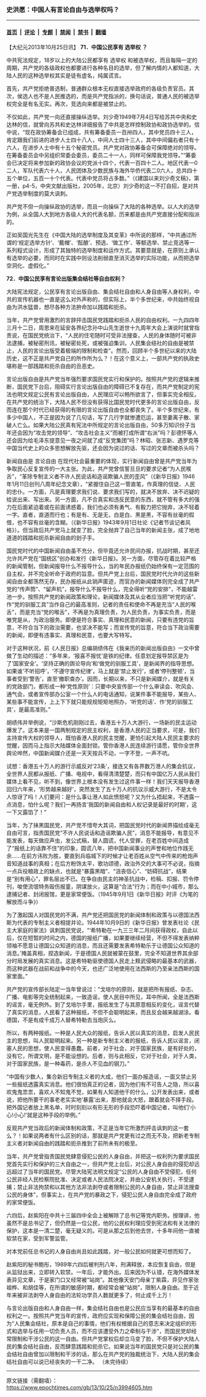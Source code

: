 ### 史洪愿：中国人有言论自由与选举权吗？

---

#### [首页](../../../..?n3994605) &nbsp;|&nbsp; [评论](../../../../../epoch-comment?n3994605) &nbsp;|&nbsp; [专题](../../../../../epoch-special?n3994605) &nbsp;|&nbsp; [禁闻](../../../../../epoch-news?n3994605) &nbsp;|&nbsp; [禁书](../../../../../books?n3994605) &nbsp;|&nbsp; [翻墙](https://github.com/gfw-breaker/nogfw/blob/master/README.md?n3994605)


<div class="post_content" id="artbody" itemprop="articleBody">
 <!-- article content begin -->
 <p>
  【大纪元2013年10月25日讯】
  <b>
   71．中国公民享有
   <ok href="https://www.epochtimes.com/gb/tag/%E9%80%89%E4%B8%BE%E6%9D%83.html">
    选举权
   </ok>
   ？
  </b>
 </p>
 <p>
  中共宪法规定，18岁以上的大陆公民都享有
  <ok href="https://www.epochtimes.com/gb/tag/%E9%80%89%E4%B8%BE%E6%9D%83.html">
   选举权
  </ok>
  和被选举权，而且每隔一定的周期，共产党的各级政权也都要进行各种名目的选举，但了解内情的人都知道，大陆人民的这种选举权其实是徒有虚名，纯属谎言。
 </p>
 <p>
  首先，共产党拒绝普选制，普通群众根本无权直接选举政府的各级负责官员。其次，侯选人也不是人民推选的，而是共产党指派的，换句话说，普通人民的被选举权完全是有名无实。再次，竞选向来都是被禁止的。
 </p>
 <p>
  不仅如此，共产党一向还直接操纵选举。刘少奇1949年7月4日写给苏共中央和史达林的信，就曾向苏共和史达林详细报告了中共是怎样控制政协和政协选举的。信中说，“现在政协筹备会已组成，共有筹备委员一百卅四人，其中党员四十三人，肯定跟我们前进的进步人士四十八人，中间人士四十三人，其中中间偏右者只有十六人，在进步人士中有十五个秘密党员。共产党对政协筹备会可保障绝对的领导。在筹备委员会中另组织常委会委员，委员二十一人，同样可保障我党领导。”“筹委会已决定将来参加新的政协会议的党派十四个，代表一百四十二人。地区代表一0二人，军队代表六十人，人民团体及少数民族与海外华侨代表二0六人，总共四十五个单位，五百一十个代表。代表中党员将占多数。”（《建国以来刘少奇文稿》，第一册，p4-5，中央文献出版社，2005年，北京）刘少奇的这一不打自招，是对共产党选举制度的莫大讽刺。
 </p>
 <p>
  共产党不但一向操纵政协的选举，而且一向操纵了大陆的各种选举。以人大的选举为例，从全国人大到地方各级人大的代表名额，历来都是由共产党直接分配和指派的。
 </p>
 <p>
  正如吴国光先生在《中国大陆的选举制度及其变革》中所说的那样，“中共通过所谓的‘规定选举方针’、‘戴帽’、‘酝酿’、预选、‘做工作’、等额选举、禁止竞选等一系列程式设计，形成了其独特的选举制度和运作方式。其要意就是，在原则上承认有选举的必要，而同时在实践中则设法削弱直至消灭选举的实际功能，从而把选举空洞化、虚假化。”
 </p>
 <p>
  <b>
   72．中国公民享有言论出版集会结社等自由权利？
  </b>
 </p>
 <p>
  大陆宪法规定，公民享有言论出版自由、集会结社自由和人身自由等人身权利，中共的宣传机器也一直是这么对外声称的，但实际上，半个多世纪来，中共始终视自由为洪水猛兽，想尽各种方法拚命加以践踏和扼杀。
 </p>
 <p>
  当年，共产党曾用激烈的言辞抨击国民党践踏和扼杀人民的自由权利。一九四四年三月十二日，周恩来在延安各界纪念孙中山先生逝世十九周年大会上演说时就曾指责说，在国民党统治下，“人民的住宅随时可受非法搜查，人民的身体随时可被非法逮捕，被秘密刑讯，被秘密处死，或被强迫集训，人民集会结社的自由是被禁止，人民的言论出版受着极端的限制和检查”。然而，回顾半个多世纪以来的大陆历史，这不正是共产党自己的所作所为么？！在这个意义上，一部共产党的执政史堪称是一部践踏和扼杀自由的丑恶史。
 </p>
 <p>
  言论出版自由是共产党当年强烈要求国民党实行和保护的。按照共产党的逻辑来推断，国民党下台后，阻碍实行言论出版自由的障碍已不复存在，而共产党制定的宪法也明文规定公民有言论出版自由，人民理应可以畅所欲言了，但事实完全相反。在共产党的统治下，大陆人民不但没有获得比国民党时代更多的言论出版自由，反而连在那个时代已经获得的有限的言论出版自由也全都丧失了。半个多世纪来，有多少中国人，不正是因为说了几句话，写了几行字就惨遭厄运，甚至妻离子散、家破人亡么。如果大陆公民真有宪法中所规定的言论出版自由，50多万知识份子当年还会因为“攻击党的领导”、“攻击社会主义”而被打成所谓“右派”吗？彭德怀等人还会因为给毛泽东提意见一夜之间就了成“反党集团”吗？林昭、张志新、遇罗克等中国当代史上的众多思想解放先驱，还会因为说过的话、写过的文章而被杀头吗？
 </p>
 <p>
  新闻自由是
  <ok href="https://www.epochtimes.com/gb/tag/%E8%A8%80%E8%AE%BA%E8%87%AA%E7%94%B1.html">
   言论自由
  </ok>
  在现代社会最重要的体现，实行新闻自由曾是共产党当年为争取民心反复宣传的一大主张。为此，共产党曾信誓旦旦的要求记者“为人民喉舌”，“革除专制主义者不许人民说话和造谣欺骗人民的歪风”（《新华日报》1946年1月11日创刊八周年纪念文章），“紧握住自己这一管直笔，作真理的信徒、人民的忠仆。一方面，凡是真理要求我们说、要求我们写的，就决不放弃、决不迟疑的给说出来、写出来。另一方面，凡不合真实和违反民意的东西，就不管有多大的强力在后面紧迫着或在前面诱惑着，我们也必须有勇气、有毅力把它抛弃，决不轻着一字。直者，直道而行也；有是有、无是无，白是白、黑是黑，不容有丝毫的假借，也不容有丝毫的含糊。（《新华日报》1943年9月1日社论《记者节谈记者风格》）。但当政后共产党马上就变了脸，完全抛弃了自己当年的新闻主张，成了地地道道的践踏和扼杀新闻自由的刽子手。
 </p>
 <p>
  国民党时代的中国新闻自由虽不充分，但毕竟还允许民间办报，抗战时期，甚至还允许共产党在“国统区”创办和发行《新华日报》。另一方面，尽管存在着比较严格的新闻管制，但新闻报导什么不报导什么，当的年民办报纸仍始终保有一定范围的自主权，并不完全听命于政府的旨意。但共产党上台后，国民党时代允许的这些新闻自由全都荡然无存，民办报纸从此销声匿迹，而官办的新闻媒体则完全成了共产党的“传声筒”、“留声机”，报导什么不报导什么，完全得听“党的安排”，不能越雷池一步。按照共产党的新闻政策和理论，新闻媒体及其从业者应当把“听党的话”、作“党的驯服工具”当作自己的最高准则，记者的责任和使命不再是充当“人民的喉舌”，而是充当“党的喉舌”，不再是为真理负责，为人民负责，为事实负责，而是唯党是从，为政治服务。即便是符合事实、真理和民意的新闻，只要有违党的旨意，不符合当下的政治需要，也坚决不能写；而宣传党的旨意，符合当下政治需要的新闻，即便有违事实、真理和民意，也要大写特写。
 </p>
 <p>
  对于这种状况，前《人民日报》总编胡绩伟在《我亲历的新闻出版自由》一文中曾做了生动的描述：“多年来，‘报喜不报忧’是铁的纪律。任意划定报导禁区是为了‘国家安全’。‘坚持正确的舆论导向’和‘做党的驯服工具’，是新闻界的指导思想。如果谁‘不听招呼’，‘不遵守宣传纪律’，马上就是‘禁止发行’，或者‘停刊整顿’，当事者受到‘警告’，直至‘撤职查办’。因而，长期以来，不只是新闻媒介，就是有关的党政部门，都形成一种‘党性原则’：只要中央宣传部一个什么审读会、吹风会、通气会，或者宣传部办公室一个什么人的电话通知，说某件事不能报导，某些人、某些事不能宣传，上上下下就只能规规矩矩地照办，‘听党的话’、作‘党的驯服工具’，是最高准则。”
 </p>
 <p>
  胡绩伟并举例说，“沙斯危机刚刚过去，香港五十万人大游行，一场新的民主运动爆发了。这本来是一国两制规定的民主权利，是香港人民的正当要求，可是，我们主持宣传大权的领导人，既怕香港人民的民主觉醒，更怕引起大陆人民民主要求的觉醒，因而马上指示大陆媒体全面封锁。管你香港人民连续游行请愿，管你全世界舆论哗然，中国新闻媒介还是一天天按兵不动，一字不登，一声不吭。
 </p>
 <p>
  试想：香港五十万人的游行示威反对‘23条’，接连又有各界数万港人的集会抗议，全世界人民都从报纸、广播、电视中，看得清清楚楚，而只有中国亿万人民从我们媒体上看不见，听不到，像世界上根本没有发生过这件事一样！我们天天报导香港回归六年来，‘形势越来越好’，突然发生了五十万人的抗议示威大游行，不是太令人惊讶了吗！人们要问：是什么事让港人如此愤怒呢？又为什么捂起来，不透露一点消息，怕什么呢？我们一再扬言‘我国的新闻自由和人权记录是最好的时期’，这一下又露馅了！”
 </p>
 <p>
  当年，为了抹黑国民党，共产党不惜夸大其词，把国民党时代的新闻界描绘成毫无自由可言，指责国民党“不许人民说话和造谣欺骗人民”，消息不能报导，有意见不能发表，每天做应声虫，发公式稿，替人圆谎，代人受罪，在老百姓中间造成了“报纸上的话靠不住”的印象，圆谎八年，把中国新闻事业的声誉和地位作践无余……在前方讳败为胜，要直到兵临城下的时候才让老百姓从空气中传来的枪炮声音知道战事的真相；在后方粉饰太平，歌功颂德，政治外交的大事可不必说，指摘一点兵役粮政上的缺点，也就是“暴露黑暗”、“沮丧信心”、“妨碍抗战”，结果是“别有用心”，罪名层出不已。在争自由民主的神圣抗战中，检稿、扣报、罚令停刊，唆使流氓特务殴伤报童，阴谋放火，这算是“合法”行为；而在中小城市，那么逮捕记者、封闭报馆，更是家常便饭。（1945年9月1日《新华日报》时评《为笔的解放而斗争》）
 </p>
 <p>
  为了激起国人对国民党的不满，共产党还把国民党的新闻体制和政策与以德国法西斯为代表的专制主义者相提并论。1944年10月9日的《新华日报》曾发表社论《民主大家庭的家法》讽刺国民党说，“‘希特勒在一九三三年二月间获得政权，自此以后，仅在短暂的时间之内，德国的报纸广播，如果要继续经营，不但不得发表纳粹领袖不愿意让德国公众知道的消息，而且还需要发表希特勒乐于让德国公众知道的消息。’掩盖真相，捏造新闻，于是德国人民就被蒙在鼓里，完全不知道世界其余部分时局发展的真实消息。这是希特勒驱使德国人民走上黩武侵略的最基本的武器，而这种武器在战前和战争中的今天，也还广泛地使用在法西斯的乃至亲法西斯的国家里面。”
 </p>
 <p>
  共产党的宣传部长陆定一当年曾说过：“戈培尔的原则，就是把所有报纸、杂志、广播、电影等完全统制起来，一致造谣，使人民目中所见，耳中所闻，全是法西斯的谣言，毫无例外。到了戈培尔手里，报纸发生了与其原意相反的变化，谣言代替了真实的消息，人民看了这种报纸，不但不会聪明起来，而且反会越来越湖涂。看德国，不是有成千成万人替希特勒去当炮灰么。
 </p>
 <p>
  所以，有两种报纸。一种是人民大众的报纸，告诉人民以真实的消息，启发人民民主的思想，叫人民聪明起来。另一种是新专制主义者的报纸，告诉人民以谣言，闭塞人民的思想，使人民变得愚蠢。前者，对于社会，对于国家民族，是有好处的，没有它，所谓文明，是不能设想的。后者，则与此相反，它对于社会，对于人类，对于国家民族，是一种毒药，是杀人不见血的钢刀。”
 </p>
 <p>
  “中国有少数人，集合新旧专制主义者的大成，他们一面办报造谣，一面又禁止另一些报纸透露真实消息。他们很怕真正的记者，因为他们有不可告人之隐，所以喜欢鬼鬼祟祟，喜欢人不知鬼不觉，如果有人知道他干的什么，公开发表出来，或者说，把他所要干的事老老实实地‘暴露’出来，那他就会大怒，跟着就会不择手段。把外国记者放上黑名单，时时刻刻以有形无形的手段恐吓着中国记者，叫他们‘小心!小心!’就是这种手段的举例。”
 </p>
 <p>
  反观共产党当政后的新闻体制和政策，不正是当年它所激烈抨击讽刺的这一套么？！如果说两者有什么区别的话，那就是共产党更有过之而无不及，把新老专制主义者对新闻自由的践踏和扼杀推到了前所未有的极至。
 </p>
 <p>
  当年，共产党曾指责国民党肆意侵犯公民的人身自由，并把这一权利列为要求国民党首先实行和保护的三大自由之一，但共产党上台后，对公民人身自由的侵犯却远远超过了当年的国民党。尽管大陆宪法明文规定“公民的人身自由不受侵犯，任何公民非经人民检察院批准、决定或者人民法院决定，并由公安机关执行，不受逮捕；禁止非法拘禁和以其他方法非法剥夺或者限制公民的人身自由，禁止非法搜查公民的身体”，但事实上，在共产党的暴政之下，侵犯公民人身自由完全成了政府的家常便饭。
 </p>
 <p>
  六四后，赵紫阳在中共十三届四中全会上被解除了总书记等党内职务。按理讲，他虽然不是总书记了，但仍然是一位公民，他的公民权利理应受到宪法和有关法律的保护，这本是一清二楚，毫无疑义的。可是从那之后到他去世，十多年间他一直被软禁在家，受到军警监管。
 </p>
 <p>
  对本党前任总书记的人身自由尚且如此践踏，对一般公民如何就更可想而知了。
 </p>
 <p>
  赵紫阳的秘书鲍彤，1989年六四后被判刑八年，刑满释放，本应恢复自由，但是从监狱出来，立即转入软禁。一年后，才能外出。后来因为不认错，在海外媒体发表异见文章，于是家门口又经常被“站岗”。其他像天安门母亲丁紫霖，异见作家张祖桦、和胡佳等，在所谓的敏感时期，都经常会被“站岗”，限制人身自由。至于近年来被非法剥夺人身自由的法轮功学员人数就更多了，何止成千上万！
 </p>
 <p>
  与言论出版自由和人身自由一样，集会结社自由也是公民应当享有的最基本的自由权利之一。按照共产党当年的宣传，政府应实现和保障公民的集会结社自由，因为“人民集会结社，原本是自己的事情，他们有权根据自己的意志来决定组织的形式和选举与任用一切负责人员，而不应该遭受外力之牵制与干涉”，而国民党却经常限制和干涉公民的这一自由。但共产党掌权后却立马变了脸，不但不保护大陆人民的集会结社自由，反而肆意践踏和扼杀它。如果说当年的国民党只是对公民的集会结社自由曾加以限制和干涉的话，那么在共产党的独裁统治下，大陆人民的集会结社自由可以说已经丧失的一干二净。 （未完待续）
 </p>
 <!-- article content end -->
 <div id="below_article_ad">
 </div>
</div>


---

原文链接（需翻墙）：https://www.epochtimes.com/gb/13/10/25/n3994605.htm